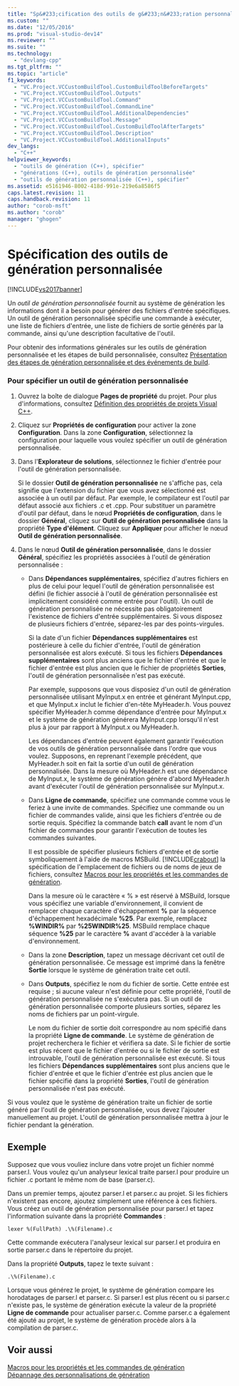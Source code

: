 ```yaml
---
title: "Sp&#233;cification des outils de g&#233;n&#233;ration personnalis&#233;e | Microsoft Docs"
ms.custom: ""
ms.date: "12/05/2016"
ms.prod: "visual-studio-dev14"
ms.reviewer: ""
ms.suite: ""
ms.technology: 
  - "devlang-cpp"
ms.tgt_pltfrm: ""
ms.topic: "article"
f1_keywords: 
  - "VC.Project.VCCustomBuildTool.CustomBuildToolBeforeTargets"
  - "VC.Project.VCCustomBuildTool.Outputs"
  - "VC.Project.VCCustomBuildTool.Command"
  - "VC.Project.VCCustomBuildTool.CommandLine"
  - "VC.Project.VCCustomBuildTool.AdditionalDependencies"
  - "VC.Project.VCCustomBuildTool.Message"
  - "VC.Project.VCCustomBuildTool.CustomBuildToolAfterTargets"
  - "VC.Project.VCCustomBuildTool.Description"
  - "VC.Project.VCCustomBuildTool.AdditionalInputs"
dev_langs: 
  - "C++"
helpviewer_keywords: 
  - "outils de génération (C++), spécifier"
  - "générations (C++), outils de génération personnalisée"
  - "outils de génération personnalisée (C++), spécifier"
ms.assetid: e5161946-8002-418d-991e-219e6a8586f5
caps.latest.revision: 11
caps.handback.revision: 11
author: "corob-msft"
ms.author: "corob"
manager: "ghogen"
---
```

# Sp&#233;cification des outils de g&#233;n&#233;ration personnalis&#233;e
[!INCLUDE[vs2017banner](../assembler/inline/includes/vs2017banner.md)]

Un *outil de génération personnalisée* fournit au système de génération les informations dont il a besoin pour générer des fichiers d'entrée spécifiques.  Un outil de génération personnalisée spécifie une commande à exécuter, une liste de fichiers d'entrée, une liste de fichiers de sortie générés par la commande, ainsi qu'une description facultative de l'outil.  
  
 Pour obtenir des informations générales sur les outils de génération personnalisée et les étapes de build personnalisée, consultez [Présentation des étapes de génération personnalisée et des événements de build](../ide/understanding-custom-build-steps-and-build-events.md).  
  
### Pour spécifier un outil de génération personnalisée  
  
1.  Ouvrez la boîte de dialogue **Pages de propriété** du projet.  Pour plus d'informations, consultez [Définition des propriétés de projets Visual C\+\+](../ide/working-with-project-properties.md).  
  
2.  Cliquez sur **Propriétés de configuration** pour activer la zone **Configuration**.  Dans la zone **Configuration**, sélectionnez la configuration pour laquelle vous voulez spécifier un outil de génération personnalisée.  
  
3.  Dans l'**Explorateur de solutions**, sélectionnez le fichier d'entrée pour l'outil de génération personnalisée.  
  
     Si le dossier **Outil de génération personnalisée** ne s'affiche pas, cela signifie que l'extension du fichier que vous avez sélectionné est associée à un outil par défaut.  Par exemple, le compilateur est l'outil par défaut associé aux fichiers .c et .cpp.  Pour substituer un paramètre d'outil par défaut, dans le nœud **Propriétés de configuration**, dans le dossier **Général**, cliquez sur **Outil de génération personnalisée** dans la propriété **Type d'élément**.  Cliquez sur **Appliquer** pour afficher le nœud **Outil de génération personnalisée**.  
  
4.  Dans le nœud **Outil de génération personnalisée**, dans le dossier **Général**, spécifiez les propriétés associées à l'outil de génération personnalisée :  
  
    -   Dans **Dépendances supplémentaires**, spécifiez d'autres fichiers en plus de celui pour lequel l'outil de génération personnalisée est défini \(le fichier associé à l'outil de génération personnalisée est implicitement considéré comme entrée pour l'outil\).  Un outil de génération personnalisée ne nécessite pas obligatoirement l'existence de fichiers d'entrée supplémentaires.  Si vous disposez de plusieurs fichiers d'entrée, séparez\-les par des points\-virgules.  
  
         Si la date d'un fichier **Dépendances supplémentaires** est postérieure à celle du fichier d'entrée, l'outil de génération personnalisée est alors exécuté.  Si tous les fichiers **Dépendances supplémentaires** sont plus anciens que le fichier d'entrée et que le fichier d'entrée est plus ancien que le fichier de propriétés **Sorties**, l'outil de génération personnalisée n'est pas exécuté.  
  
         Par exemple, supposons que vous disposiez d'un outil de génération personnalisée utilisant MyInput.x en entrée et générant MyInput.cpp, et que MyInput.x inclut le fichier d'en\-tête MyHeader.h.  Vous pouvez spécifier MyHeader.h comme dépendance d'entrée pour MyInput.x et le système de génération générera MyInput.cpp lorsqu'il n'est plus à jour par rapport à MyInput.x ou MyHeader.h.  
  
         Les dépendances d'entrée peuvent également garantir l'exécution de vos outils de génération personnalisée dans l'ordre que vous voulez.  Supposons, en reprenant l'exemple précédent, que MyHeader.h soit en fait la sortie d'un outil de génération personnalisée.   Dans la mesure où MyHeader.h est une dépendance de MyInput.x, le système de génération génère d'abord MyHeader.h avant d'exécuter l'outil de génération personnalisée sur MyInput.x.  
  
    -   Dans **Ligne de commande**, spécifiez une commande comme vous le feriez à une invite de commandes.  Spécifiez une commande ou un fichier de commandes valide, ainsi que les fichiers d'entrée ou de sortie requis.  Spécifiez la commande batch **call** avant le nom d'un fichier de commandes pour garantir l'exécution de toutes les commandes suivantes.  
  
         Il est possible de spécifier plusieurs fichiers d'entrée et de sortie symboliquement à l'aide de macros MSBuild.  [!INCLUDE[crabout](../build/reference/includes/crabout_md.md)] la spécification de l'emplacement de fichiers ou de noms de jeux de fichiers, consultez [Macros pour les propriétés et les commandes de génération](../ide/common-macros-for-build-commands-and-properties.md).  
  
         Dans la mesure où le caractère « % » est réservé à MSBuild, lorsque vous spécifiez une variable d'environnement, il convient de remplacer chaque caractère d'échappement **%** par la séquence d'échappement hexadécimale **%25**.  Par exemple, remplacez **%WINDIR%** par **%25WINDIR%25**.  MSBuild remplace chaque séquence **%25** par le caractère **%** avant d'accéder à la variable d'environnement.  
  
    -   Dans la zone **Description**, tapez un message décrivant cet outil de génération personnalisée.  Ce message est imprimé dans la fenêtre **Sortie** lorsque le système de génération traite cet outil.  
  
    -   Dans **Outputs**, spécifiez le nom du fichier de sortie.  Cette entrée est requise ; si aucune valeur n'est définie pour cette propriété, l'outil de génération personnalisée ne s'exécutera pas.  Si un outil de génération personnalisée comporte plusieurs sorties, séparez les noms de fichiers par un point\-virgule.  
  
         Le nom du fichier de sortie doit correspondre au nom spécifié dans la propriété **Ligne de commande**.  Le système de génération de projet recherchera le fichier et vérifiera sa date.  Si le fichier de sortie est plus récent que le fichier d'entrée ou si le fichier de sortie est introuvable, l'outil de génération personnalisée est exécuté.  Si tous les fichiers **Dépendances supplémentaires** sont plus anciens que le fichier d'entrée et que le fichier d'entrée est plus ancien que le fichier spécifié dans la propriété **Sorties**, l'outil de génération personnalisée n'est pas exécuté.  
  
 Si vous voulez que le système de génération traite un fichier de sortie généré par l'outil de génération personnalisée, vous devez l'ajouter manuellement au projet.  L'outil de génération personnalisée mettra à jour le fichier pendant la génération.  
  
## Exemple  
 Supposez que vous vouliez inclure dans votre projet un fichier nommé parser.l.  Vous voulez qu'un analyseur lexical traite parser.l pour produire un fichier .c portant le même nom de base \(parser.c\).  
  
 Dans un premier temps, ajoutez parser.l et parser.c au projet.  Si les fichiers n'existent pas encore, ajoutez simplement une référence à ces fichiers.  Vous créez un outil de génération personnalisée pour parser.l et tapez l'information suivante dans la propriété **Commandes** :  
  
```  
lexer %(FullPath) .\%(Filename).c  
```  
  
 Cette commande exécutera l'analyseur lexical sur parser.l et produira en sortie parser.c dans le répertoire du projet.  
  
 Dans la propriété **Outputs**, tapez le texte suivant :  
  
```  
.\%(Filename).c  
```  
  
 Lorsque vous générez le projet, le système de génération compare les horodatages de parser.l et parser.c.  Si parser.l est plus récent ou si parser.c n'existe pas, le système de génération exécute la valeur de la propriété **Ligne de commande** pour actualiser parser.c.  Comme parser.c a également été ajouté au projet, le système de génération procède alors à la compilation de parser.c.  
  
## Voir aussi  
 [Macros pour les propriétés et les commandes de génération](../ide/common-macros-for-build-commands-and-properties.md)   
 [Dépannage des personnalisations de génération](../ide/troubleshooting-build-customizations.md)